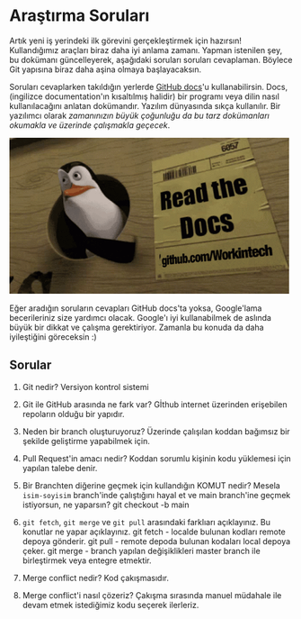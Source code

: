 # Araştırma Soruları

Artık yeni iş yerindeki ilk görevini gerçekleştirmek için hazırsın! Kullandığımız araçları biraz daha iyi anlama zamanı. Yapman istenilen şey, bu dokümanı güncelleyerek, aşağıdaki soruları soruları cevaplaman. Böylece Git yapısına biraz daha aşina olmaya başlayacaksın.

Soruları cevaplarken takıldığın yerlerde [GitHub docs](https://docs.github.com/en)'u kullanabilirsin. Docs, (ingilizce documentation'ın kısaltılmış halidir) bir programı veya dilin nasıl kullanılacağını anlatan dokümandır. Yazılım dünyasında sıkça kullanılır. Bir yazılımcı olarak _zamanınızın büyük çoğunluğu da bu tarz dokümanları okumakla ve üzerinde çalışmakla geçecek_.

![READ THE DOCS](https://github.com/Workintech/FSWeb-S1G1-Projesi-Web-Development-Projesi-icin-Git/blob/main/read-the-docs-wit.gif?raw=true)

Eğer aradığın soruların cevapları GitHub docs'ta yoksa, Google'lama becerileriniz size yardımcı olacak. Google'ı iyi kullanabilmek de aslında büyük bir dikkat ve çalışma gerektiriyor. Zamanla bu konuda da daha iyileştiğini göreceksin :)

## Sorular

1. Git nedir?
    Versiyon kontrol sistemi
2. Git ile GitHub arasında ne fark var?
    Gİthub internet  üzerinden erişebilen repoların olduğu bir yapıdır.
3. Neden bir branch oluşturuyoruz?
    Üzerinde çalışılan koddan bağımsız bir şekilde geliştirme yapabilmek için.
4. Pull Request'in amacı nedir?
    Koddan sorumlu kişinin kodu yüklemesi için yapılan talebe denir.
5. Bir Branchten diğerine geçmek için kullandığın KOMUT nedir? Mesela `isim-soyisim` branch'inde çalıştığını hayal et ve main branch'ine geçmek istiyorsun, ne yaparsın?
git checkout -b main

6. `git fetch`, `git merge` ve `git pull` arasındaki farklıarı açıklayınız. Bu konutlar ne yapar açıklayınız.
git fetch - localde bulunan kodları remote depoya gönderir.
git pull - remote depoda bulunan kodaları local depoya çeker.
git merge - branch yapılan değişiklikleri master branch ile birleştirmek veya entegre etmektir.
7. Merge conflict nedir?
Kod çakışmasıdır.
8. Merge conflict'i nasıl çözeriz?
Çakışma sırasında manuel müdahale ile devam etmek istediğimiz kodu seçerek ilerleriz.